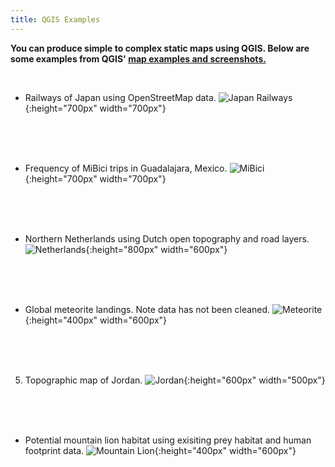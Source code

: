 ```yaml
---
title: QGIS Examples
---
```


**You can produce simple to complex static maps using QGIS. Below are some examples from QGIS' [map examples and screenshots.](https://qgis.org/en/site/about/screenshots.html)**

<br>

* Railways of Japan using OpenStreetMap data.
![Japan Railways](/qgis/img/japan_railways.png){:height="700px" width="700px"}

<br>
  <br>
    <br>
  
* Frequency of MiBici trips in Guadalajara, Mexico.
![MiBici](/qgis/img/guadalajara.png){:height="700px" width="700px"}

<br>
  <br>
    <br>
  
* Northern Netherlands using Dutch open topography and road layers.
![Netherlands](/qgis/img/groningen.jpg){:height="800px" width="600px"}

<br>
  <br>
    <br>
  
* Global meteorite landings. Note data has not been cleaned. 
![Meteorite](/qgis/img/meteorite.png){:height="400px" width="600px"}

<br>
  <br>
    <br>

5. Topographic map of Jordan.
![Jordan](/qgis/img/jordan.jpg){:height="600px" width="500px"}

<br>
  <br>
    <br>

* Potential mountain lion habitat using exisiting prey habitat and human footprint data.
![Mountain Lion](/qgis/img/mountain_lion.jpg){:height="400px" width="600px"}
